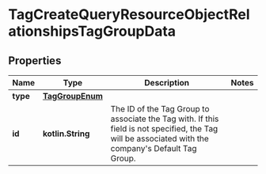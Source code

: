 
# TagCreateQueryResourceObjectRelationshipsTagGroupData

## Properties
| Name | Type | Description | Notes |
| ------------ | ------------- | ------------- | ------------- |
| **type** | [**TagGroupEnum**](TagGroupEnum.md) |  |  |
| **id** | **kotlin.String** | The ID of the Tag Group to associate the Tag with. If this field is not specified, the Tag will be associated with the company&#39;s Default Tag Group. |  |



